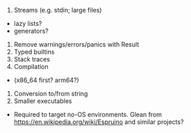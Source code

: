 1. Streams (e.g. stdin; large files)
  - lazy lists?
  - generators?
1. Remove warnings/errors/panics with Result
1. Typed builtins
1. Stack traces
1. Compilation
  - (x86_64 first? arm64?)
1. Conversion to/from string
1. Smaller executables 
  - Required to target no-OS environments. Glean from https://en.wikipedia.org/wiki/Espruino and similar projects?
